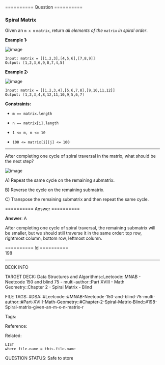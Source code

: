 ========== Question ==========  

### Spiral Matrix

Given an `m x n` `matrix`, return _all elements of the_ `matrix` _in spiral order_.

**Example 1:**

![image](https://imagedelivery.net/CLfkmk9Wzy8_9HRyug4EVA/d23c7df9-a6dd-4b27-1b10-716af9df2c00/public)

```
Input: matrix = [[1,2,3],[4,5,6],[7,8,9]]
Output: [1,2,3,6,9,8,7,4,5]
```

**Example 2:**

![image](https://imagedelivery.net/CLfkmk9Wzy8_9HRyug4EVA/7a94bac6-b2a5-4487-77b0-8313eb6e0900/public)

```
Input: matrix = [[1,2,3,4],[5,6,7,8],[9,10,11,12]]
Output: [1,2,3,4,8,12,11,10,9,5,6,7]
```

**Constraints:**

-   `m == matrix.length`

-   `n == matrix[i].length`

-   `1 <= m, n <= 10`

-   `100 <= matrix[i][j] <= 100`

---

After completing one cycle of spiral traversal in the matrix, what should be the next step?

![image](https://imagedelivery.net/CLfkmk9Wzy8_9HRyug4EVA/cb1d1f77-711b-4fa0-e81f-fd5dfc35b700/public)

A) Repeat the same cycle on the remaining submatrix.

B) Reverse the cycle on the remaining submatrix.

C) Transpose the remaining submatrix and then repeat the same cycle.  

========== Answer ==========  

**Answer**: A

After completing one cycle of spiral traversal, the remaining submatrix will be smaller, but we should still traverse it in the same order: top row, rightmost column, bottom row, leftmost column.

========== Id ==========  
198

---

DECK INFO

TARGET DECK: Data Structures and Algorithms::Leetcode::MNAB - Neetcode 150 and blind 75 - multi-author::Part XVIII - Math Geometry::Chapter 2 - Spiral Matrix - Blind

FILE TAGS: #DSA::#Leetcode::#MNAB-Neetcode-150-and-blind-75-multi-author::#Part-XVIII-Math-Geometry::#Chapter-2-Spiral-Matrix-Blind::#198-Spiral-matrix-given-an-m-x-n-matrix-r

Tags:

Reference:

Related:

```dataview
LIST
where file.name = this.file.name
```
QUESTION STATUS: Safe to store
